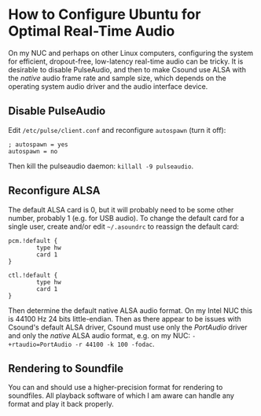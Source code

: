 # How to Configure Ubuntu for Optimal Real-Time Audio

On my NUC and perhaps on other Linux computers, configuring the system for efficient, dropout-free, low-latency real-time audio can be tricky. It is desirable to disable PulseAudio, and then to make Csound use ALSA with the _native_ audio frame rate and sample size, which depends on the operating system audio driver and the audio interface device.

## Disable PulseAudio

Edit `/etc/pulse/client.conf` and reconfigure `autospawn` (turn it off):
```
; autospawn = yes
autospawn = no
```

Then kill the pulseaudio daemon: `killall -9 pulseaudio`.

## Reconfigure ALSA

The default ALSA card is 0, but it will probably need to be some other number, probably 1 (e.g. for USB audio). To change the default card for a single user, create and/or edit `~/.asoundrc` to reassign the default card:

```
pcm.!default {
        type hw
        card 1
}

ctl.!default {
        type hw           
        card 1
}
```

Then determine the default native ALSA audio format. On my Intel NUC this is 44100 Hz 24 bits little-endian. Then as there appear to be issues with Csound's default ALSA driver, Csound must use only the _PortAudio_ driver and only the _native_ ALSA audio format, e.g. on my NUC: `-+rtaudio=PortAudio -r 44100 -k 100 -fodac`.

## Rendering to Soundfile

You can and should use a higher-precision format for rendering to soundfiles. All playback software of which I am aware can handle any format and play it back properly.
